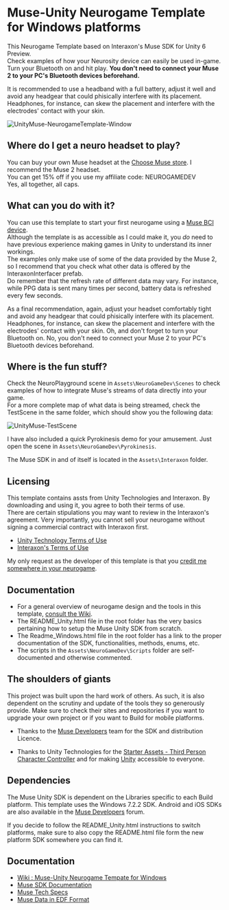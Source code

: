# Muse-Unity Neurogame Template for Windows platforms

This Neurogame Template based on Interaxon's Muse SDK for Unity 6 Preview.  
Check examples of how your Neurosity device can easily be used in-game.  
Turn your Bluetooth on and hit play. **You don't need to connect your Muse 2 to your PC's Bluetooth devices beforehand.**  

It is recommended to use a headband with a full battery, adjust it well and avoid any headgear that could phisically interfere with its placement.  
Headphones, for instance, can skew the placement and interfere with the electrodes' contact with your skin.

![UnityMuse-NeurogameTemplate-Window](https://github.com/user-attachments/assets/81d5d1fa-91e6-4e93-813d-99f146cecb59)

## Where do I get a neuro headset to play?

You can buy your own Muse headset at the [Choose Muse store](https://choosemuse.com/neurogamedev). I recommend the Muse 2 headset.  
You can get 15% off if you use my affiliate code: NEUROGAMEDEV  
Yes, all together, all caps.  

## What can you do with it?

You can use this template to start your first neurogame using a [Muse BCI device](https://choosemuse.com/neurogamedev).  
Although the template is as accessible as I could make it, you *do* need to have previous experience making games in Unity to understand its inner workings.  
The examples only make use of some of the data provided by the Muse 2, so I recommend that you check what other data is offered by the InteraxonInterfacer prefab.  
Do remember that the refresh rate of different data may vary. For instance, while PPG data is sent many times per second, battery data is refreshed every few seconds.  

As a final recommendation, again, adjust your headset comfortably tight and avoid any headgear that could phisically interfere with its placement.  
Headphones, for instance, can skew the placement and interfere with the electrodes' contact with your skin.
Oh, and don't forget to turn your Bluetooth on. No, you don't need to connect your Muse 2 to your PC's Bluetooth devices beforehand.

## Where is the fun stuff?

Check the NeuroPlayground scene in `Assets\NeuroGameDev\Scenes` to check examples of how to integrate Muse's streams of data directly into your game.  
For a more complete map of what data is being streamed, check the TestScene in the same folder, which should show you the following data:  

![UnityMuse-TestScene](https://github.com/user-attachments/assets/c598fb41-75d6-4a85-b8e4-5e70f5c1c87e)

I have also included a quick Pyrokinesis demo for your amusement. Just open the scene in `Assets\NeuroGameDev\Pyrokinesis`.  

The Muse SDK in and of itself is located in the `Assets\Interaxon` folder.

## Licensing

This template contains assts from Unity Technologies and Interaxon. By downloading and using it, you agree to both their terms of use.  
There are certain stipulations you may want to review in the Interaxon's agreement.
Very importantly, you cannot sell your neurogame without signing a commercial contract with Interaxon first.

- [Unity Technology Terms of Use](https://unity.com/legal/terms-of-service)
- [Interaxon's Terms of Use](https://github.com/neurogamedev/MuseUnity-NeurogameTemplate-Windows/blob/main/Third_Party_Development_Non_Commercial_Agreement.pdf)

My only request as the developer of this template is that you [credit me somewhere in your neurogame](https://creativecommons.org/licenses/by-sa/4.0/deed.en).

## Documentation

- For a general overview of neurogame design and the tools in this template, [consult the Wiki](https://github.com/neurogamedev/MuseUnity-Windows-NeurogameTemplate/wiki).
- The README_Unity.html file in the root folder has the very basics pertaining how to setup the Muse Unity SDK from scratch.
- The Readme_Windows.html file in the root folder has a link to the proper documentation of the SDK, functionalities, methods, enums, etc.
- The scripts in the `Assets\NeuroGameDev\Scripts` folder are self-documented and otherwise commented.

## The shoulders of giants

This project was built upon the hard work of others. As such, it is also dependent on the scrutiny and update of the tools they so generously provide. Make sure to check their sites and repositories if you want to upgrade your own project or if you want to Build for mobile platforms.

- Thanks to the [Muse Developers](https://choosemuse.com/pages/developers) team for the SDK and distribution Licence.

- Thanks to Unity Technologies for the [Starter Assets - Third Person Character Controller](https://assetstore.unity.com/packages/essentials/starter-assets-third-person-character-controller-196526) and for making [Unity](https://unity.com//) accessible to everyone.

## Dependencies

The Muse Unity SDK is dependent on the Libraries specific to each Build platform. This template uses the Windows 7.2.2 SDK. Android and iOS SDKs are also available in the [Muse Developers](https://choosemuse.com/pages/developers) forum.

If you decide to follow the README_Unity.html instructions to switch platforms, make sure to also copy the README.html file form the new platform SDK somewhere you can find it.

## Documentation

- [Wiki : Muse-Unity Neurogame Tempate for Windows](https://github.com/neurogamedev/MuseUnity-Windows-NeurogameTemplate/wiki)
- [Muse SDK Documentation](https://github.com/neurogamedev/MuseUnity-NeurogameTemplate-Windows/blob/main/doc/index.html)
- [Muse Tech Specs](https://www.eegsales.com/Shared/images/General%20Use/PDF%20Files/Muse_Technical_Specs.pdf)
- [Muse Data in EDF Format](https://us.v-cdn.net/6031894/uploads/90WW95XRQ1DY/muse-data-in-edf-format-283-29.pdf)
